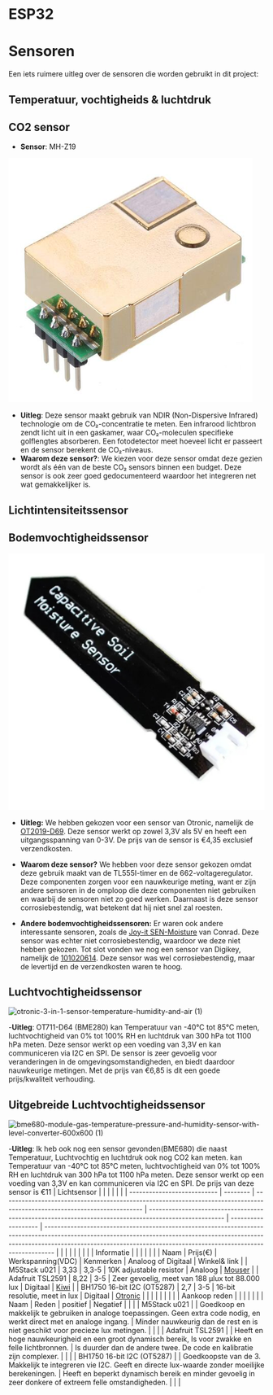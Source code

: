 # ESP32

# Sensoren
Een iets ruimere uitleg over de sensoren die worden gebruikt in dit project:

## Temperatuur, vochtigheids & luchtdruk
## CO2 sensor
- **Sensor**: MH-Z19


![Co₂ sensor](./Info%20componenten/images/MH-Z19.jpg)
- **Uitleg**: Deze sensor maakt gebruik van NDIR (Non-Dispersive Infrared) technologie om de CO₂-concentratie te meten. Een infrarood lichtbron zendt licht uit in een gaskamer, waar CO₂-moleculen specifieke golflengtes absorberen. Een fotodetector meet hoeveel licht er passeert en de sensor berekent de CO₂-niveaus.
- **Waarom deze sensor?**: We kiezen voor deze sensor omdat deze gezien wordt als één van de beste CO₂ sensors binnen een budget. Deze sensor is ook zeer goed gedocumenteerd waardoor het integreren net wat gemakkelijker is.
## Lichtintensiteitssensor

## Bodemvochtigheidssensor
![Bodemvochtigheidssensor](./Info%20componenten/images/Bodemvochtigheidssensor.jpg)

- **Uitleg:** We hebben gekozen voor een sensor van Otronic, namelijk de [OT2019-D69](https://www.otronic.nl/nl/bodemvochtsensor-met-voltage-regulator.html?source=googlebase&gad_source=1). 
Deze sensor werkt op zowel 3,3V als 5V en heeft een uitgangsspanning van 0-3V. De prijs van de sensor is €4,35 exclusief verzendkosten.  

- **Waarom deze sensor?** We hebben voor deze sensor gekozen omdat deze gebruik maakt van de TL555I-timer en de 662-voltageregulator. Deze componenten zorgen voor een nauwkeurige meting, want er zijn andere sensoren in de omploop die deze componenten niet gebruiken en waarbij de sensoren niet zo goed werken. Daarnaast is deze sensor corrosiebestendig, wat betekent dat hij niet snel zal roesten.  

- **Andere bodemvochtigheidssensoren:** Er waren ook andere interessante sensoren, zoals de [Joy-it SEN-Moisture](https://www.conrad.be/nl/p/joy-it-sen-moisture-sensormodule-geschikt-voor-serie-raspberry-pi-pcduino-bbc-micro-bit-calliope-banana-pi-arduin-2176923.html) van Conrad. Deze sensor was echter niet corrosiebestendig, waardoor we deze niet hebben gekozen.  Tot slot vonden we nog een sensor van Digikey, namelijk de [101020614](https://www.digikey.be/en/products/detail/seeed-technology-co-ltd/101020614/10451856). Deze sensor was wel corrosiebestendig, maar de levertijd en de verzendkosten waren te hoog.  


## Luchtvochtigheidssensor
![otronic-3-in-1-sensor-temperature-humidity-and-air (1)](https://github.com/user-attachments/assets/e4e60abc-08a6-46e7-9678-48090e1f7f54)

-**Uitleg**: OT711-D64 (BME280) kan Temperatuur van  -40°C tot 85°C meten, luchtvochtigheid van 0% tot 100% RH  en luchtdruk van 300 hPa tot 1100 hPa meten. Deze sensor werkt op een voeding van 3,3V en kan communiceren via I2C en SPI. De sensor is zeer gevoelig voor veranderingen in de omgevingsomstandigheden, en biedt daardoor nauwkeurige metingen. Met de prijs van €6,85 is dit een goede prijs/kwaliteit verhouding.
## Uitgebreide Luchtvochtigheidssensor
![bme680-module-gas-temperature-pressure-and-humidity-sensor-with-level-converter-600x600 (1)](https://github.com/user-attachments/assets/362c3337-7cb9-4ab1-9d78-e8174fd1574c)

-**Uitleg**: Ik heb ook nog een sensor gevonden(BME680) die naast Temperatuur, Luchtvochtig en luchtdruk ook nog CO2 kan meten. kan Temperatuur van  -40°C tot 85°C meten, luchtvochtigheid van 0% tot 100% RH  en luchtdruk van 300 hPa tot 1100 hPa meten. Deze sensor werkt op een voeding van 3,3V en kan communiceren via I2C en SPI.
De prijs van deze sensor is €11
| Lichtsensor                 |          |                                                                                                                           |                                                                                                       |                     |                                                                                                                                                                                                                                               |
| --------------------------- | -------- | ------------------------------------------------------------------------------------------------------------------------- | ----------------------------------------------------------------------------------------------------- | ------------------- | --------------------------------------------------------------------------------------------------------------------------------------------------------------------------------------------------------------------------------------------- |
|                             |          |                                                                                                                           |                                                                                                       |                     |                                                                                                                                                                                                                                               |
| Informatie                  |          |                                                                                                                           |                                                                                                       |                     |                                                                                                                                                                                                                                               |
| Naam                        | Prijs(€) | Werkspanning(VDC)                                                                                                         | Kenmerken                                                                                             | Analoog of Digitaal | Winkel& link                                                                                                                                                                                                                                  |
| M5Stack u021                | 3,33     |                                                                            3,3-5                                          | 10K adjustable resistor                                                                               | Analoog             | [Mouser](https://www.mouser.be/new/m5stack/m5stack-light-sensor-unit/)                                                                                                                                                                        |
| Adafruit TSL2591            | 8,22     |                                                                                 3-5                                       | Zeer gevoelig, meet van 188 µlux tot 88.000 lux                                                       | Digitaal            | [Kiwi](https://www.kiwi-electronics.com/nl/adafruit-tsl2591-high-dynamic-range-digital-light-sensor-stemma-qt-1636?country=BE&gad_source=1&gclid=CjwKCAiAqrG9BhAVEiwAaPu5zt2rotpvrCafK0HHmOfFnERXGz5OTR5KkvyPJCEzDEbUPyVGFcgDtRoCcKkQAvD_BwE) |
|  BH1750 16-bit I2C (OT5287) | 2,7      |                                                                                  3-5                                      | 16-bit resolutie, meet in lux                                                                         | Digitaal            | [Otronic](https://www.otronic.nl/nl/lichtintensiteitssensor-bh1750-16-bit-i2c.html?source=googlebase&gad_source=1&gclid=CjwKCAiAqrG9BhAVEiwAaPu5znJApEcvrgD-zPfkM4r5nD-F3JhApBxYBgz4ivxyUn1R7NZFc8tbGBoC05wQAvD_BwE)                          |
|                             |          |                                                                                                                           |                                                                                                       |                     |                                                                                                                                                                                                                                               |
| Aankoop reden               |          |                                                                                                                           |                                                                                                       |                     |                                                                                                                                                                                                                                               |
| Naam                        | Reden    | positief                                                                                                                  | Negatief                                                                                              |                     |                                                                                                                                                                                                                                               |
| M5Stack u021                |          | Goedkoop en makkelijk te gebruiken in analoge toepassingen. Geen extra code nodig, en werkt direct met en analoge ingang. | Minder nauwkeurig dan de rest en is niet  geschikt voor precieze lux metingen.                        |                     |                                                                                                                                                                                                                                               |
| Adafruit TSL2591            |          | Heeft en hoge nauwkeurigheid en een groot dynamisch bereik, Is voor zwakke en felle lichtbronnen.                         | Is duurder dan de andere twee. De code en kalibratie zijn complexer.                                  |                     |                                                                                                                                                                                                                                               |
| BH1750 16-bit I2C (OT5287)  |          | Goedkoopste van de 3. Makkelijk te integreren vie I2C. Geeft en directe lux-waarde zonder moeilijke berekeningen.         | Heeft en beperkt dynamisch bereik en minder gevoelig in zeer donkere of extreem felle omstandigheden. |                     |                                                                                                                                                                                                                                               |

